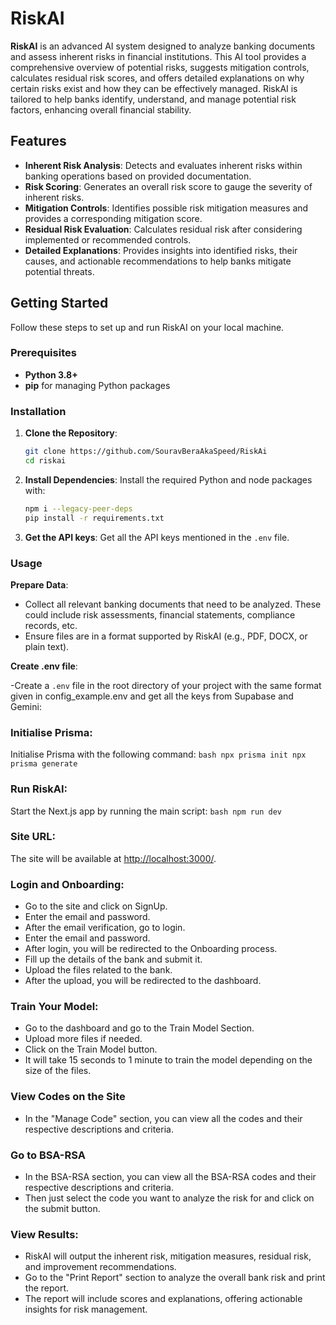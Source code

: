 # RiskAI

**RiskAI** is an advanced AI system designed to analyze banking documents and assess inherent risks in financial institutions. This AI tool provides a comprehensive overview of potential risks, suggests mitigation controls, calculates residual risk scores, and offers detailed explanations on why certain risks exist and how they can be effectively managed. RiskAI is tailored to help banks identify, understand, and manage potential risk factors, enhancing overall financial stability.

## Features

- **Inherent Risk Analysis**: Detects and evaluates inherent risks within banking operations based on provided documentation.
- **Risk Scoring**: Generates an overall risk score to gauge the severity of inherent risks.
- **Mitigation Controls**: Identifies possible risk mitigation measures and provides a corresponding mitigation score.
- **Residual Risk Evaluation**: Calculates residual risk after considering implemented or recommended controls.
- **Detailed Explanations**: Provides insights into identified risks, their causes, and actionable recommendations to help banks mitigate potential threats.

## Getting Started

Follow these steps to set up and run RiskAI on your local machine.

### Prerequisites

- **Python 3.8+**
- **pip** for managing Python packages

### Installation

1. **Clone the Repository**:
   ```bash
   git clone https://github.com/SouravBeraAkaSpeed/RiskAi
   cd riskai
   ```
2. **Install Dependencies**: Install the required Python and node packages with:

   ```bash
   npm i --legacy-peer-deps
   pip install -r requirements.txt
   ```

3. **Get the API keys**: Get all the API keys mentioned in the `.env` file.

### Usage

**Prepare Data**:

- Collect all relevant banking documents that need to be analyzed. These could include risk assessments, financial statements, compliance records, etc.
- Ensure files are in a format supported by RiskAI (e.g., PDF, DOCX, or plain text).

**Create .env file**:

-Create a `.env` file in the root directory of your project with the same format given in config_example.env and get all the keys from Supabase and Gemini:

### Initialise Prisma:

Initialise Prisma with the following command:
    ```bash
    npx prisma init
    npx prisma generate
    ```

### Run RiskAI:
Start the Next.js app by running the main script:
    ```bash
        npm run dev
        ```

### Site URL:

The site will be available at [http://localhost:3000/](http://localhost:3000/).

### Login and Onboarding:

- Go to the site and click on SignUp.
- Enter the email and password.
- After the email verification, go to login.
- Enter the email and password.
- After login, you will be redirected to the Onboarding process.
- Fill up the details of the bank and submit it.
- Upload the files related to the bank.
- After the upload, you will be redirected to the dashboard.

### Train Your Model:

- Go to the dashboard and go to the Train Model Section.
- Upload more files if needed.
- Click on the Train Model button.
- It will take 15 seconds to 1 minute to train the model depending on the size of the files.

### View Codes on the Site

- In the "Manage Code" section, you can view all the codes and their respective descriptions and criteria.

### Go to BSA-RSA

- In the BSA-RSA section, you can view all the BSA-RSA codes and their respective descriptions and criteria.
- Then just select the code you want to analyze the risk for and click on the submit button.

### View Results:

- RiskAI will output the inherent risk, mitigation measures, residual risk, and improvement recommendations.
- Go to the "Print Report" section to analyze the overall bank risk and print the report.
- The report will include scores and explanations, offering actionable insights for risk management.
